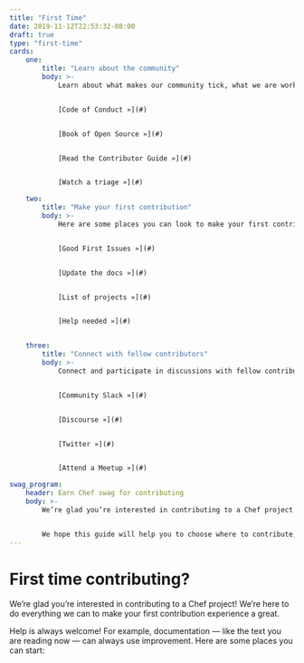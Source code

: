 ```yaml
---
title: "First Time"
date: 2019-11-12T22:53:32-08:00
draft: true
type: "first-time"
cards:
    one:
        title: "Learn about the community"
        body: >-
            Learn about what makes our community tick, what we are working on right now and how we treat each other


            [Code of Conduct »](#)


            [Book of Open Source »](#)


            [Read the Contributor Guide »](#)


            [Watch a triage »](#)

    two:
        title: "Make your first contribution"
        body: >-
            Here are some places you can look to make your first contribution


            [Good First Issues »](#)


            [Update the docs »](#)


            [List of projects »](#)


            [Help needed »](#)


    three:
        title: "Connect with fellow contributors"
        body: >-
            Connect and participate in discussions with fellow contributors. Get help and give help.


            [Community Slack »](#)


            [Discourse »](#)


            [Twitter »](#)


            [Attend a Meetup »](#)

swag_program:
    header: Earn Chef swag for contributing
    body: >-
        We’re glad you’re interested in contributing to a Chef project! We’re here to do everything we can to make your first contribution experience a great one.


        We hope this guide will help you to choose where to contribute, and show you the ropes of crafting your first contribution. If you have questions about the development process, or are feeling stuck with your first contribution, feel free to jump into specific project’s public development Slack channel, or join a project-specific mailing list. The specific channels and mailing list URLs can be found in the CONTRIBUTING.md file found in each project repository.
---
```


# First time contributing?

We’re glad you’re interested in contributing to a Chef project! We’re here to do everything we can to make your first contribution experience a great.

Help is always welcome! For example, documentation — like the text you are reading now — can always use improvement. Here are some places you can start: